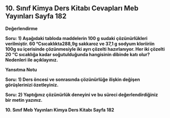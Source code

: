 ## 10. Sınıf Kimya Ders Kitabı Cevapları Meb Yayınları Sayfa 182

**Değerlendirme**

**Soru: 1) Aşağıdaki tabloda maddelerin 100 g sudaki çözünürlükleri verilmiştir. 60 °Csıcaklıkta288,9g sakkaroz ve 37,1 g sodyum kloriiriin 100g su içerisinde çözünmesiyle iki ayrı çözelti hazırlanıyor. Her iki çözelti 20 “C sıcaklığa kadar soğutulduğunda hangisinin dibinde katı olur? Nedenleri ile açıklayınız.**

**Yansıtma Notu**

**Soru: 1) Ders öncesi ve sonrasında çözünürlüğe ilişkin değişen görüşlerinizi özetleyiniz.**

**Soru: 2) Yaptığınız çözünürlük deneyini ve bu süreci değerlendirdiğiniz bir metin yazınız.**

**10. Sınıf Meb Yayınları Kimya Ders Kitabı Sayfa 182**